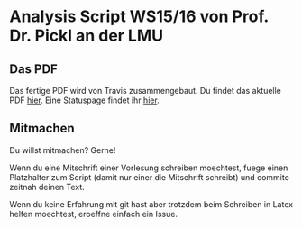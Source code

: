 # Analysis Script WS15/16 von Prof. Dr. Pickl an der LMU

## Das PDF
Das fertige PDF wird von Travis zusammengebaut. Du findet das aktuelle PDF [hier](https://lmu-analysis-ws15-16.herokuapp.com/Analysis_fuer_Informatiker_und_Statistiker_WS15_16.pdf). Eine Statuspage findet ihr [hier](https://lmu-analysis-ws15-16.herokuapp.com/).

## Mitmachen
Du willst mitmachen? Gerne!

Wenn du eine Mitschrift einer Vorlesung schreiben moechtest, fuege einen Platzhalter zum Script (damit nur einer die Mitschrift schreibt) und commite zeitnah deinen Text.

Wenn du keine Erfahrung mit git hast aber trotzdem beim Schreiben in Latex helfen moechtest, eroeffne einfach ein Issue.